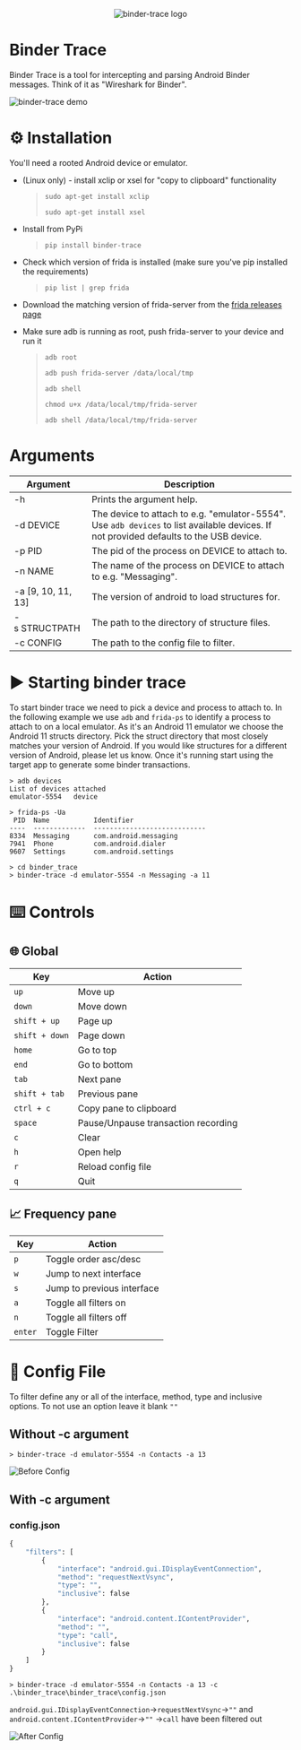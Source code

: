 <p align="center">
  <img src="https://github.com/foundryzero/binder-trace/raw/main/binder-trace.png" alt="binder-trace logo"/>
</p>

# Binder Trace

Binder Trace is a tool for intercepting and parsing Android Binder messages. Think of it as "Wireshark for Binder".

![binder-trace demo](https://github.com/foundryzero/binder-trace/raw/main/binder-trace.gif)




# ⚙️ Installation

You'll need a rooted Android device or emulator.

* (Linux only) - install xclip or xsel for "copy to clipboard" functionality
    > `sudo apt-get install xclip`
    >
    > `sudo apt-get install xsel`

* Install from PyPi 
    > `pip install binder-trace`

* Check which version of frida is installed (make sure you've pip installed the requirements)
    > `pip list | grep frida`
* Download the matching version of frida-server from the [frida releases page](https://github.com/frida/frida/releases)
* Make sure adb is running as root, push frida-server to your device and run it
    > `adb root`
    > 
    > `adb push frida-server /data/local/tmp`
    >
    > `adb shell`
    >
    > `chmod u+x /data/local/tmp/frida-server`
    >
    > `adb shell /data/local/tmp/frida-server`
 

# Arguments

| Argument             | Description                                                                                                                            |
|----------------------|----------------------------------------------------------------------------------------------------------------------------------------|
| -h                   | Prints the argument help.                                                                                                              |
| -d&nbsp;DEVICE       | The device to attach to e.g. "emulator-5554". Use `adb devices` to list available devices. If not provided defaults to the USB device. |
| -p&nbsp;PID          | The pid of the process on DEVICE to attach to.                                                                                         |
| -n&nbsp;NAME         | The name of the process on DEVICE to attach to e.g. "Messaging".                                                                       |
| -a&nbsp;[9, 10, 11, 13]   | The version of android to load structures for.             |
| -s&nbsp;STRUCTPATH   | The path to the directory of structure files.             |
| -c&nbsp;CONFIG   | The path to the config file to filter.             |

# ▶️ Starting binder trace

To start binder trace we need to pick a device and process to attach to. 
In the following example we use `adb` and `frida-ps` to identify a process to attach to on a local emulator. As it's an Android 11 emulator we choose the Android 11 structs directory. Pick the struct directory that most closely matches your version of Android. If you would like structures for a different version of Android, please let us know. Once it's running start using the target app to generate some binder transactions. 

```
> adb devices
List of devices attached
emulator-5554   device

> frida-ps -Ua
 PID  Name           Identifier
----  -------------  ----------------------------
8334  Messaging      com.android.messaging
7941  Phone          com.android.dialer
9607  Settings       com.android.settings

> cd binder_trace
> binder-trace -d emulator-5554 -n Messaging -a 11
```

# ⌨️ Controls

## 🌐 Global 
| Key              | Action                                 |
|------------------|----------------------------------------|
| `up`             | Move up                                |
| `down`           | Move down                              |
| `shift + up`     | Page up                                |
| `shift + down`   | Page down                              |
| `home`           | Go to top                              |
| `end`            | Go to bottom                           |
| `tab`            | Next pane                              |
| `shift + tab`    | Previous pane                          |
| `ctrl + c`       | Copy pane to clipboard                 |
| `space`          | Pause/Unpause transaction recording    |
| `c`              | Clear                                  |
| `h`              | Open help                              |
| `r`              | Reload config file                     |
| `q`              | Quit                                   |

## 📈 Frequency pane
| Key              | Action                                 |
|------------------|----------------------------------------|
| `p`           |   Toggle order asc/desc                   |
| `w`           |   Jump to next interface                  |
| `s`           |   Jump to previous interface              |
| `a`           |   Toggle all filters on                   |
| `n`           |   Toggle all filters off                  |
| `enter`       |   Toggle Filter                           |

# 🔎 Config File
To filter define any or all of the interface, method, type and inclusive options. To not use an option leave it blank `""`

## Without -c argument

```
> binder-trace -d emulator-5554 -n Contacts -a 13
```
![Before Config](https://github.com/foundryzero/binder-trace/raw/main/binder-trace-before-config.png)

## With -c argument
### config.json
```py
{
    "filters": [
        {
            "interface": "android.gui.IDisplayEventConnection",
            "method": "requestNextVsync",
            "type": "",
            "inclusive": false
        },
        {
            "interface": "android.content.IContentProvider",
            "method": "",
            "type": "call",
            "inclusive": false
        }
    ]
}
```

```
> binder-trace -d emulator-5554 -n Contacts -a 13 -c .\binder_trace\binder_trace\config.json
```

`android.gui.IDisplayEventConnection`->`requestNextVsync`->`""` and `android.content.IContentProvider`->`""` ->`call` have been filtered out

![After Config](https://github.com/foundryzero/binder-trace/raw/main/binder-trace-after-config.png)